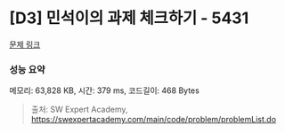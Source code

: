 # [D3] 민석이의 과제 체크하기 - 5431 

[문제 링크](https://swexpertacademy.com/main/code/problem/problemDetail.do?contestProbId=AWVl3rWKDBYDFAXm) 

### 성능 요약

메모리: 63,828 KB, 시간: 379 ms, 코드길이: 468 Bytes



> 출처: SW Expert Academy, https://swexpertacademy.com/main/code/problem/problemList.do
